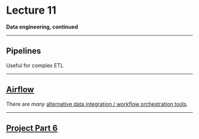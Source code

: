 # Lecture 11

**Data engineering, continued**

---

## Pipelines

Useful for complex ETL

---

## [Airflow](https://airflow.apache.org/)

There are _many_ [alternative data integration / workflow orchestration tools](https://www.pracdata.io/p/open-source-data-engineering-landscape-2025).

---

## [Project Part 6](../docs/project.md#part-6)
